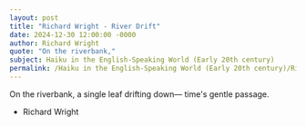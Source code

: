 ```yaml
---
layout: post
title: "Richard Wright - River Drift"
date: 2024-12-30 12:00:00 -0000
author: Richard Wright
quote: "On the riverbank,"
subject: Haiku in the English-Speaking World (Early 20th century)
permalink: /Haiku in the English-Speaking World (Early 20th century)/Richard Wright/Richard Wright - River Drift
---
```


On the riverbank,
a single leaf drifting down—
time's gentle passage.

- Richard Wright
